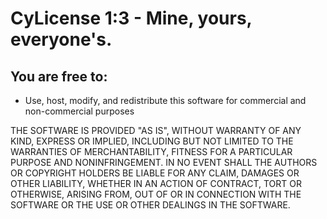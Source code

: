 # CyLicense 1:3 - Mine, yours, everyone's.

## You are free to:
- Use, host, modify, and redistribute this software for commercial and non-commercial purposes  

THE SOFTWARE IS PROVIDED "AS IS", WITHOUT WARRANTY OF ANY KIND, EXPRESS OR IMPLIED, INCLUDING BUT NOT LIMITED TO THE WARRANTIES OF MERCHANTABILITY, FITNESS FOR A PARTICULAR PURPOSE AND NONINFRINGEMENT. IN NO EVENT SHALL THE AUTHORS OR COPYRIGHT HOLDERS BE LIABLE FOR ANY CLAIM, DAMAGES OR OTHER LIABILITY, WHETHER IN AN ACTION OF CONTRACT, TORT OR OTHERWISE, ARISING FROM, OUT OF OR IN CONNECTION WITH THE SOFTWARE OR THE USE OR OTHER DEALINGS IN THE SOFTWARE. 